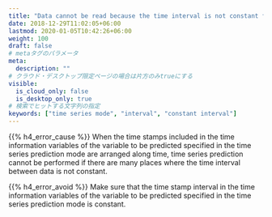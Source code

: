 ```yaml
---
title: "Data cannot be read because the time interval is not constant for many data items."
date: 2018-12-29T11:02:05+06:00
lastmod: 2020-01-05T10:42:26+06:00
weight: 100
draft: false
# metaタグのパラメータ
meta:
  description: ""
# クラウド・デスクトップ限定ページの場合は片方のみtrueにする
visible:
  is_cloud_only: false
  is_desktop_only: true
# 検索でヒットする文字列の指定
keywords: ["time series mode", "interval", "constant interval"]
---
```


{{% h4_error_cause %}}
When the time stamps included in the time information variables of the variable to be predicted specified in the time series prediction mode are arranged along time, time series prediction cannot be performed if there are many places where the time interval between data is not constant.

{{% h4_error_avoid %}}
Make sure that the time stamp interval in the time information variables of the variable to be predicted specified in the time series prediction mode is constant.
